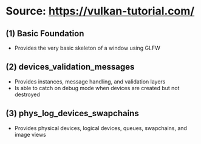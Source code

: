 # Source: https://vulkan-tutorial.com/

## (1) Basic Foundation

- Provides the very basic skeleton of a window using GLFW 

## (2) devices_validation_messages 

- Provides instances, message handling, and validation layers 
- Is able to catch on debug mode when devices are created but not destroyed 

## (3) phys_log_devices_swapchains 

- Provides physical devices, logical devices, queues, swapchains, and image views 